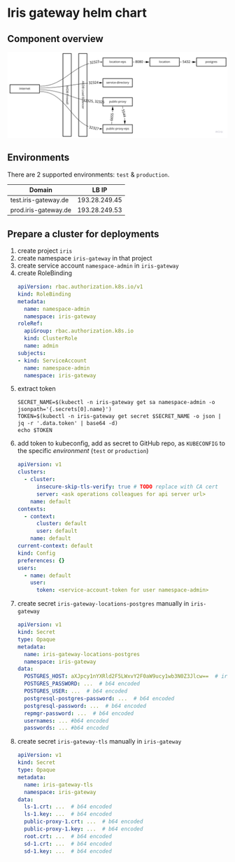 # Iris gateway helm chart

## Component overview
![Component overview](components.jpg)

## Environments
There are 2 supported environments: `test` & `production`.

Domain | LB IP
---|---
test.iris-gateway.de | 193.28.249.45
prod.iris-gateway.de | 193.28.249.53

## Prepare a cluster for deployments
1. create project `iris`
1. create namespace `iris-gateway` in that project
1. create service account `namespace-admin` in `iris-gateway`
1. create RoleBinding
    ```yaml
    apiVersion: rbac.authorization.k8s.io/v1
    kind: RoleBinding
    metadata:
      name: namespace-admin
      namespace: iris-gateway
    roleRef:
      apiGroup: rbac.authorization.k8s.io
      kind: ClusterRole
      name: admin
    subjects:
    - kind: ServiceAccount
      name: namespace-admin
      namespace: iris-gateway
    ```
1. extract token
    ```shell
    SECRET_NAME=$(kubectl -n iris-gateway get sa namespace-admin -o jsonpath='{.secrets[0].name}')
    TOKEN=$(kubectl -n iris-gateway get secret $SECRET_NAME -o json | jq -r '.data.token' | base64 -d)
    echo $TOKEN
    ```
1. add token to kubeconfig, add as secret to GitHub repo, as `KUBECONFIG`
to the specific _environment_ (`test` or `production`)
    ```yaml
    apiVersion: v1
    clusters:
      - cluster:
          insecure-skip-tls-verify: true # TODO replace with CA cert
          server: <ask operations colleagues for api server url>
        name: default
    contexts:
      - context:
          cluster: default
          user: default
        name: default
    current-context: default
    kind: Config
    preferences: {}
    users:
      - name: default
        user:
          token: <service-account-token for user namespace-admin>
    ```
1. create secret `iris-gateway-locations-postgres` manually in `iris-gateway`
    ```yaml
    apiVersion: v1
    kind: Secret
    type: Opaque
    metadata:
      name: iris-gateway-locations-postgres
      namespace: iris-gateway
    data:
      POSTGRES_HOST: aXJpcy1nYXRld2F5LWxvY2F0aW9ucy1wb3N0Z3Jlcw==  # iris-gateway-locations-postgres
      POSTGRES_PASSWORD: ...  # b64 encoded
      POSTGRES_USER: ...  # b64 encoded
      postgresql-postgres-password: ...  # b64 encoded
      postgresql-password: ...  # b64 encoded
      repmgr-password: ...  # b64 encoded
      usernames: ... #b64 encoded
      passwords: ... #b64 encoded
    ```
1. create secret `iris-gateway-tls` manually in `iris-gateway`
    ```yaml
    apiVersion: v1
    kind: Secret
    type: Opaque
    metadata:
      name: iris-gateway-tls
      namespace: iris-gateway
    data:
      ls-1.crt: ...  # b64 encoded
      ls-1.key: ...  # b64 encoded
      public-proxy-1.crt: ...  # b64 encoded
      public-proxy-1.key: ...  # b64 encoded
      root.crt: ...  # b64 encoded
      sd-1.crt: ...  # b64 encoded
      sd-1.key: ...  # b64 encoded
    ```
